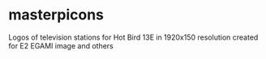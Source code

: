# masterpicons
Logos of television stations for Hot Bird 13E in 1920x150 resolution created for E2 EGAMI image and others
